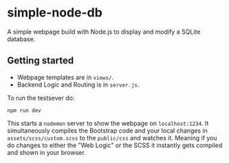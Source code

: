 # simple-node-db
A simple webpage build with Node.js to display and modify a SQLite database.

## Getting started
- Webpage templates are in `views/`.
- Backend Logic and Routing is in `server.js`.

To run the testsever do:
```
npm run dev
```

This starts a `nodemon` server to show the webpage on `localhost:1234`. It simultaneously compiles the Bootstrap code and your local changes in `assets/scss/custom.scss` to the `public/css` and watches it. Meaning if you do changes to either the "Web Logic" or the SCSS it instantly gets compiled and shown in your browser.